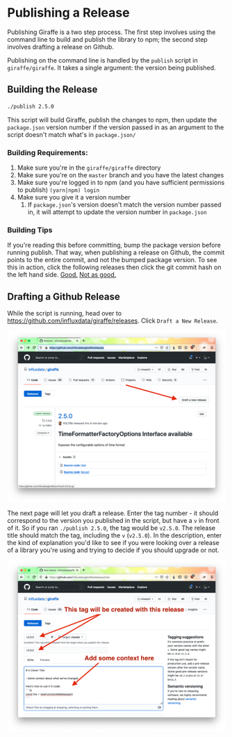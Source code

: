 # Publishing a Release

Publishing Giraffe is a two step process. The first step involves using the command line to build and publish the library to npm; the second step involves drafting a release on Github.

Publishing on the command line is handled by the `publish` script in `giraffe/giraffe`. It takes a single argument: the version being published.

## Building the Release

```sh
./publish 2.5.0
```

This script will build Giraffe, publish the changes to npm, then update the `package.json` version number if the version passed in as an argument to the script doesn't match what's in `package.json/`

### Building Requirements:

1. Make sure you're in the `giraffe/giraffe` directory
1. Make sure you're on the `master` branch and you have the latest changes
1. Make sure you're logged in to npm (and you have sufficient permissions to publish) `(yarn|npm) login`
1. Make sure you give it a version number
    1. If `package.json`'s version doesn't match the version number passed in, it will attempt to update the version number in `package.json`

### Building Tips

If you're reading this before committing, bump the package version before running publish. That way, when publishing a release on Github, the commit points to the entire commit, and not the bumped package version. To see this in action, click the following releases then click the git commit hash on the left hand side. [Good.](https://github.com/influxdata/giraffe/releases/tag/2.4.0) [Not as good.](https://github.com/influxdata/giraffe/releases/tag/2.4.0)

## Drafting a Github Release

While the script is running, head over to https://github.com/influxdata/giraffe/releases. Click `Draft a New Release`.

![screen shot showing which button to click to draft a new release](./docs/publish_1.png)

The next page will let you draft a release. Enter the tag number - it should correspond to the version you published in the script, but have a `v` in front of it. So if you ran `./publish 2.5.0`, the tag would be `v2.5.0`. The release title should match the tag, including the `v` (`v2.5.0`). In the description, enter the kind of explanation you'd like to see if you were looking over a release of a library you're using and trying to decide if you should upgrade or not.

![screen shot of editing a giraffe release](./docs/publish_2.png)
